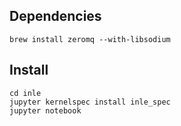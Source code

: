 

## Dependencies

```
brew install zeromq --with-libsodium
```

## Install

```
cd inle
jupyter kernelspec install inle_spec
jupyter notebook
```
